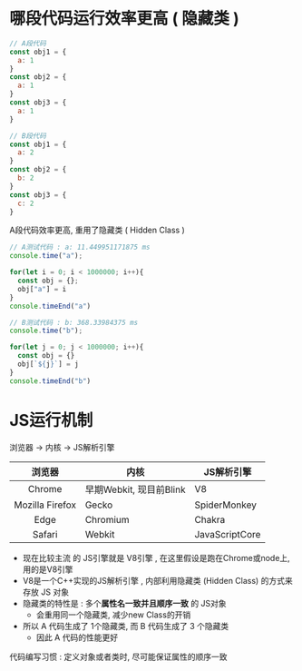 # 哪段代码运行效率更高 ( 隐藏类 )

```js
// A段代码
const obj1 = {
  a: 1
}
const obj2 = {
  a: 1
}
const obj3 = {
  a: 1
}
```

```js
// B段代码
const obj1 = {
  a: 2
}
const obj2 = {
  b: 2
}
const obj3 = {
  c: 2
}
```

A段代码效率更高, 重用了隐藏类 ( Hidden Class )

```js
// A测试代码 : a: 11.449951171875 ms
console.time("a");

for(let i = 0; i < 1000000; i++){
  const obj = {};
  obj["a"] = i
}
console.timeEnd("a")

// B测试代码 : b: 368.33984375 ms
console.time("b");

for(let j = 0; j < 1000000; i++){
  const obj = {}
  obj[`${j}`] = j
}
console.timeEnd("b")
```



# JS运行机制

浏览器 -> 内核 -> JS解析引擎

|     浏览器      | 内核                    | JS解析引擎     |
| :-------------: | ----------------------- | -------------- |
|     Chrome      | 早期Webkit, 现目前Blink | V8             |
| Mozilla Firefox | Gecko                   | SpiderMonkey   |
|      Edge       | Chromium                | Chakra         |
|     Safari      | Webkit                  | JavaScriptCore |

- 现在比较主流 的 JS引擎就是 V8引擎 , 在这里假设是跑在Chrome或node上, 用的是V8引擎
- V8是一个C++实现的JS解析引擎 , 内部利用隐藏类 (Hidden Class) 的方式来存放 JS 对象
- 隐藏类的特性是 : 多个**属性名一致并且顺序一致** 的 JS对象
  - 会重用同一个隐藏类, 减少new Class的开销
- 所以 A 代码生成了 1个隐藏类, 而 B 代码生成了 3 个隐藏类
  - 因此 A 代码的性能更好

代码编写习惯 : 定义对象或者类时, 尽可能保证属性的顺序一致

